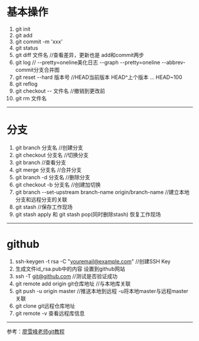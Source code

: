 # 基本操作
1. git init
2. git add
3. git commit -m 'xxx'
4. git status
5. git diff 文件名    //查看差异，更新也是  add和commit两步
6. git log             //  --pretty=oneline美化日志    --graph --pretty=oneline --abbrev-commit分支合并图
7. git reset --hard 版本号      //HEAD当前版本   HEAD^上个版本    ...   HEAD~100
8. git reflog
9. git checkout -- 文件名       //撤销到更改前
10. git rm 文件名

---
# 分支
1. git branch 分支名         //创建分支
2. git checkout 分支名    //切换分支
3. git branch              //查看分支
4. git merge 分支名          //合并分支
5. git branch -d 分支名       //删除分支
6. git checkout -b 分支名      //创建加切换
7. git branch --set-upstream branch-name origin/branch-name  //建立本地分支和远程分支的关联
8. git stash    //保存工作现场
9. git stash apply  和  git stash pop(同时删除stash)  恢复工作现场

---
# github
1. ssh-keygen -t rsa -C "youremail@example.com"    //创建SSH Key
2. 生成文件id_rsa.pub中的内容 设置到github网站
3. ssh -T git@github.com                  //测试是否验证成功
4. git remote add origin git仓库地址       //与本地库关联
5. git push -u origin master          //推送本地到远程   -u将本地master与远程master关联
6. git clone git远程仓库地址
7. git remote -v  查看远程库信息

---

参考：<a href="http://www.liaoxuefeng.com/wiki/0013739516305929606dd18361248578c67b8067c8c017b000" target="_blank">廖雪峰老师git教程</a>